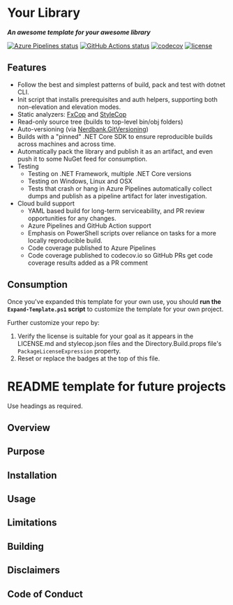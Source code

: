 # Your Library

***An awesome template for your awesome library***

[![Azure Pipelines status](https://dev.azure.com/fosterjakea/oss/_apis/build/status/fosterjakea.Library.Template?branchName=master)](https://dev.azure.com/fosterjakea/oss/_build/latest?definitionId=14&branchName=master)
[![GitHub Actions status](https://github.com/fosterjakea/Library.Template/actions/workflows/build.yml/badge.svg?branch=master)](https://github.com/fosterjakea/Library.Template/actions/workflows/build.yml)
[![codecov](https://codecov.io/gh/fosterjakea/Library.Template/branch/master/graph/badge.svg?token=KMXAJ5MEVS)](https://codecov.io/gh/fosterjakea/Library.Template)
[![license](https://img.shields.io/github/license/fosterjakea/Library.Template)](https://github.com/fosterjakea/Library.Template/blob/master/LICENSE.md)

## Features

* Follow the best and simplest patterns of build, pack and test with dotnet CLI.
* Init script that installs prerequisites and auth helpers, supporting both non-elevation and elevation modes.
* Static analyzers: [FxCop](https://docs.microsoft.com/en-us/visualstudio/code-quality/fxcop-analyzers?view=vs-2019) and [StyleCop](https://github.com/DotNetAnalyzers/StyleCopAnalyzers)
* Read-only source tree (builds to top-level bin/obj folders)
* Auto-versioning (via [Nerdbank.GitVersioning](https://github.com/dotnet/nerdbank.gitversioning))
* Builds with a "pinned" .NET Core SDK to ensure reproducible builds across machines and across time.
* Automatically pack the library and publish it as an artifact, and even push it to some NuGet feed for consumption.
* Testing
  * Testing on .NET Framework, multiple .NET Core versions
  * Testing on Windows, Linux and OSX
  * Tests that crash or hang in Azure Pipelines automatically collect dumps and publish as a pipeline artifact for later investigation.
* Cloud build support
  * YAML based build for long-term serviceability, and PR review opportunities for any changes.
  * Azure Pipelines and GitHub Action support
  * Emphasis on PowerShell scripts over reliance on tasks for a more locally reproducible build.
  * Code coverage published to Azure Pipelines
  * Code coverage published to codecov.io so GitHub PRs get code coverage results added as a PR comment

## Consumption

Once you've expanded this template for your own use, you should **run the `Expand-Template.ps1` script** to customize the template for your own project.

Further customize your repo by:

1. Verify the license is suitable for your goal as it appears in the LICENSE.md and stylecop.json files and the Directory.Build.props file's `PackageLicenseExpression` property.
1. Reset or replace the badges at the top of this file.

# README template for future projects
Use headings as required.

## Overview

## Purpose

## Installation

## Usage

## Limitations

## Building

## Disclaimers

## Code of Conduct
